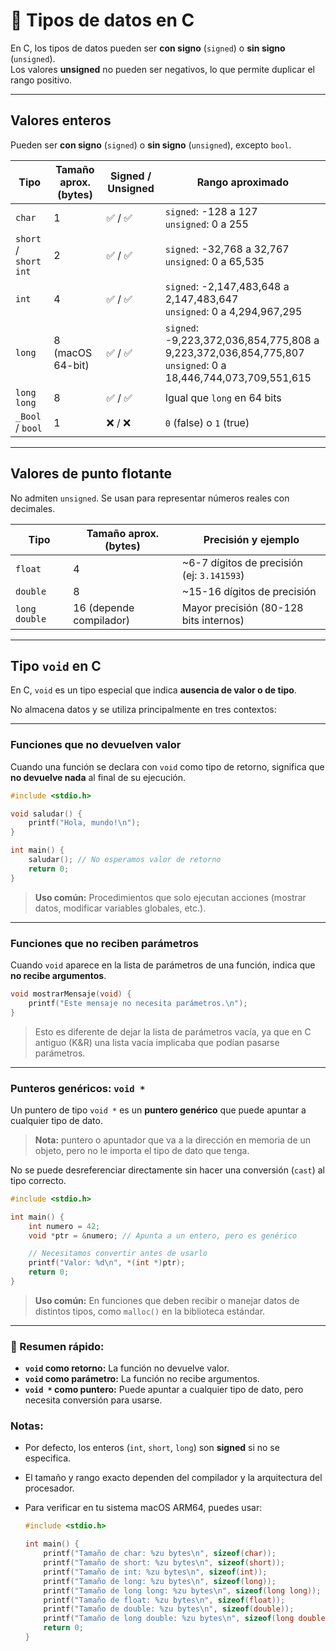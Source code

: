 # 🧠 Tipos de datos en C

En C, los tipos de datos pueden ser **con signo** (`signed`) o **sin signo** (`unsigned`).  
Los valores **unsigned** no pueden ser negativos, lo que permite duplicar el rango positivo.

---

## Valores enteros

Pueden ser **con signo** (`signed`) o **sin signo** (`unsigned`), excepto `bool`.

| Tipo                  | Tamaño aprox. (bytes) | Signed / Unsigned | Rango aproximado |
|-----------------------|-----------------------|-------------------|------------------|
| `char`                | 1                     | ✅ / ✅            | `signed`: -128 a 127<br>`unsigned`: 0 a 255 |
| `short` / `short int` | 2                     | ✅ / ✅            | `signed`: -32,768 a 32,767<br>`unsigned`: 0 a 65,535 |
| `int`                 | 4                     | ✅ / ✅            | `signed`: -2,147,483,648 a 2,147,483,647<br>`unsigned`: 0 a 4,294,967,295 |
| `long`                | 8 (macOS 64-bit)      | ✅ / ✅            | `signed`: -9,223,372,036,854,775,808 a 9,223,372,036,854,775,807<br>`unsigned`: 0 a 18,446,744,073,709,551,615 |
| `long long`           | 8                     | ✅ / ✅            | Igual que `long` en 64 bits |
| `_Bool` / `bool`      | 1                     | ❌ / ❌            | `0` (false) o `1` (true) |

---

## Valores de punto flotante

No admiten `unsigned`. Se usan para representar números reales con decimales.

| Tipo           | Tamaño aprox. (bytes) | Precisión y ejemplo |
|----------------|-----------------------|---------------------|
| `float`        | 4                     | ~6-7 dígitos de precisión (ej: `3.141593`) |
| `double`       | 8                     | ~15-16 dígitos de precisión |
| `long double`  | 16 (depende compilador) | Mayor precisión (80-128 bits internos) |

---
## Tipo `void` en C

En C, `void` es un tipo especial que indica **ausencia de valor o de tipo**.  

No almacena datos y se utiliza principalmente en tres contextos:

---

### Funciones que **no devuelven valor**
Cuando una función se declara con `void` como tipo de retorno, significa que **no devuelve nada** al final de su ejecución.

```c
#include <stdio.h>

void saludar() {
    printf("Hola, mundo!\n");
}

int main() {
    saludar(); // No esperamos valor de retorno
    return 0;
}
```

> **Uso común:** Procedimientos que solo ejecutan acciones (mostrar datos, modificar variables globales, etc.).

---

### Funciones que **no reciben parámetros**

Cuando `void` aparece en la lista de parámetros de una función, indica que **no recibe argumentos**.

```c
void mostrarMensaje(void) {
    printf("Este mensaje no necesita parámetros.\n");
}
```

> Esto es diferente de dejar la lista de parámetros vacía, ya que en C antiguo (K\&R) una lista vacía implicaba que podían pasarse parámetros.

---

### Punteros genéricos: `void *`

Un puntero de tipo `void *` es un **puntero genérico** que puede apuntar a cualquier tipo de dato.

> **Nota:** puntero o apuntador que va a la dirección en memoria de un objeto, pero no le importa el tipo de dato que tenga. 

No se puede desreferenciar directamente sin hacer una conversión (`cast`) al tipo correcto.

```c
#include <stdio.h>

int main() {
    int numero = 42;
    void *ptr = &numero; // Apunta a un entero, pero es genérico

    // Necesitamos convertir antes de usarlo
    printf("Valor: %d\n", *(int *)ptr);
    return 0;
}
```
> **Uso común:** En funciones que deben recibir o manejar datos de distintos tipos, como `malloc()` en la biblioteca estándar.

---

### 📌 Resumen rápido:

* **`void` como retorno:** La función no devuelve valor.
* **`void` como parámetro:** La función no recibe argumentos.
* **`void *` como puntero:** Puede apuntar a cualquier tipo de dato, pero necesita conversión para usarse.

### Notas:
- Por defecto, los enteros (`int`, `short`, `long`) son **signed** si no se especifica.
- El tamaño y rango exacto dependen del compilador y la arquitectura del procesador.
- Para verificar en tu sistema macOS ARM64, puedes usar:

    ```c
    #include <stdio.h>

    int main() {
        printf("Tamaño de char: %zu bytes\n", sizeof(char));
        printf("Tamaño de short: %zu bytes\n", sizeof(short));
        printf("Tamaño de int: %zu bytes\n", sizeof(int));
        printf("Tamaño de long: %zu bytes\n", sizeof(long));
        printf("Tamaño de long long: %zu bytes\n", sizeof(long long));
        printf("Tamaño de float: %zu bytes\n", sizeof(float));
        printf("Tamaño de double: %zu bytes\n", sizeof(double));
        printf("Tamaño de long double: %zu bytes\n", sizeof(long double));
        return 0;
    }
    ```